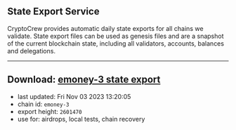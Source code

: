 ## State Export Service
CryptoCrew provides automatic daily state exports for all chains we validate. State export files can be used as genesis files and are a snapshot of the current blockchain state, including all validators, accounts, balances and delegations.

---
**Download: [emoney-3 state export](https://dl.ccvalidators.com/SERVICE/emoney/emoney-3_export_2601470.json)**
---

- last updated: Fri Nov 03 2023 13:20:05
- chain id: `emoney-3`
- export height: `2601470`
- use for: airdrops, local tests, chain recovery
